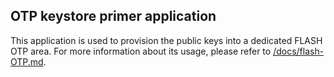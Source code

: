 ## OTP keystore primer application

This application is used to provision the public keys into a dedicated FLASH OTP
area. For more information about its usage, please refer to [/docs/flash-OTP.md](/docs/flash-OTP.md).


